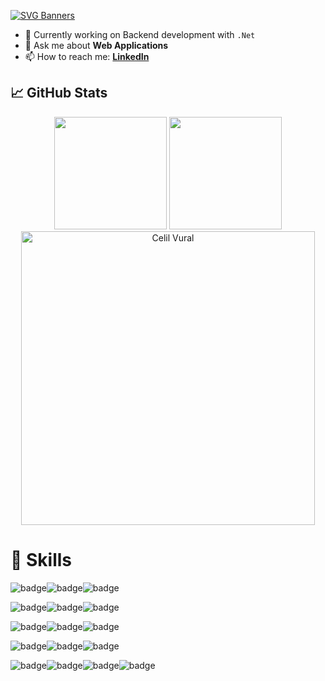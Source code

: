 
[![SVG Banners](https://svg-banners.vercel.app/api?type=glitch&text1=Hi%20There👋&width=800&height=150)](https://github.com/Akshay090/svg-banners)


- 🌱 Currently working on Backend development with `.Net`
- 💬 Ask me about **Web Applications**
- 📫 How to reach me: **[LinkedIn](https://www.linkedin.com/in/celil-v-92945325b)**

## &#x1f4c8; GitHub Stats
<div align="center">

<img src="https://github-readme-stats.vercel.app/api/top-langs/?username=celil-vural&theme=tokyonight&hide=swift,cmake,scss,&langs_count=6&layout=compact" height=180px />
<img src="https://github-readme-stats.vercel.app/api?username=celil-vural&show_icons=true&theme=tokyonight" height=180px />

   <img src="https://github-profile-summary-cards.vercel.app/api/cards/profile-details?username=celil-vural&theme=tokyonight"  width="470" alt="Celil Vural"/>
</div>

# 💼 Skills

<img src="https://img.shields.io/badge/BACKEND-white.svg?style=for-the-badge" alt="badge" /><img src="https://img.shields.io/badge/.net-512bd4.svg?style=for-the-badge&logo=.NET&logoColor=ffffff&labelColor=4f4f4f" alt="badge" /><img src="https://img.shields.io/badge/Spring%20Boot-6db33f.svg?style=for-the-badge&logo=Spring Boot&logoColor=ffffff&labelColor=4f4f4f" alt="badge" />

<img src="https://img.shields.io/badge/FRONTEND-white.svg?style=for-the-badge" alt="badge" /><img src="https://img.shields.io/badge/javascript-f7df1e.svg?style=for-the-badge&logo=JavaScript&logoColor=ffffff&labelColor=4f4f4f" alt="badge" /><img src="https://img.shields.io/badge/react-61dafb.svg?style=for-the-badge&logo=React&logoColor=ffffff&labelColor=4f4f4f" alt="badge" />

<img src="https://img.shields.io/badge/MOBILE-white.svg?style=for-the-badge" alt="badge" /><img src="https://img.shields.io/badge/Flutter-02569b.svg?style=for-the-badge&logo=Flutter&logoColor=ffffff&labelColor=4f4f4f" alt="badge" /><img src="https://img.shields.io/badge/React%20Native-61dafb.svg?style=for-the-badge&logo=React&logoColor=white&labelColor=4f4f4f" alt="badge" />

<img src="https://img.shields.io/badge/TOOLS-white.svg?style=for-the-badge" alt="badge" /><img src="https://img.shields.io/badge/Firebase-ffca28.svg?style=for-the-badge&logo=Firebase&logoColor=white&labelColor=4f4f4f" alt="badge" /><img src="https://img.shields.io/badge/Postman-ff6c37.svg?style=for-the-badge&logo=Postman&logoColor=white&labelColor=4f4f4f" alt="badge" />

<img src="https://img.shields.io/badge/DATABASE-white.svg?style=for-the-badge" alt="badge" /><img src="https://img.shields.io/badge/MySql-4479a1.svg?style=for-the-badge&logo=MySQL&logoColor=white&labelColor=4f4f4f" alt="badge" /><img src="https://img.shields.io/badge/MongoDB-47a248.svg?style=for-the-badge&logo=MongoDB&logoColor=white&labelColor=4f4f4f" alt="badge" /><img src="https://img.shields.io/badge/Postgresql-4169e1.svg?style=for-the-badge&logo=PostgreSQL&logoColor=white&labelColor=4f4f4f" alt="badge" />
